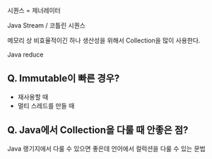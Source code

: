 시퀀스 = 제너레이터

Java Stream / 코틀린 시퀀스

메모리 상 비효율적이긴 하나 생산성을 위해서 Collection을 많이 사용한다.

Java reduce

## Q. Immutable이 빠른 경우?

- 재사용할 때
- 멀티 스레드를 만들 때

## Q. Java에서 Collection을 다룰 때 안좋은 점?

Java 랭기지에서 다룰 수 있으면 좋은데 언어에서 컬럭션을 다룰 수 있는 문법
